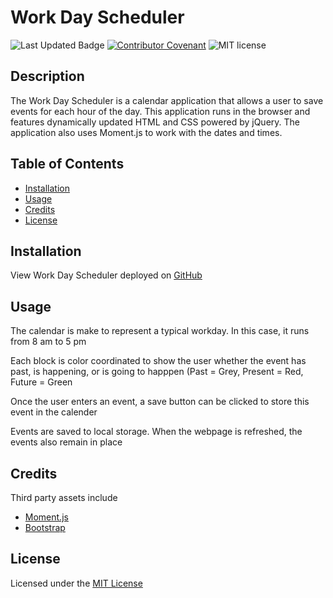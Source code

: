 # Work Day Scheduler 

![Last Updated Badge](https://img.shields.io/github/last-commit/alexbachicha/WorkDayScheduler)
[![Contributor Covenant](https://img.shields.io/badge/Contributor%20Covenant-2.0-4baaaa.svg)](code_of_conduct.md)
![MIT license](https://img.shields.io/badge/license-MIT-success)

## Description

The Work Day Scheduler is a calendar application that allows a user to save events for each hour of the day. This application runs in the browser and features dynamically updated HTML and CSS powered by jQuery. The application also uses Moment.js to work with the dates and times.

## Table of Contents

* [Installation](#installation)
* [Usage](#usage)
* [Credits](#credits)
* [License](#license)

## Installation 

View Work Day Scheduler deployed on [GitHub]()

## Usage

The calendar is make to represent a typical workday. In this case, it runs from 8 am to 5 pm 

Each block is color coordinated to show the user whether the event has past, is happening, or is going to happpen (Past = Grey, Present = Red, Future = Green

Once the user enters an event, a save button can be clicked to store this event in the calender

Events are saved to local storage. When the webpage is refreshed, the events also remain in place

## Credits

Third party assets include

* [Moment.js](https://momentjs.com/)
* [Bootstrap](https://getboostrap.com)

## License

Licensed under the [MIT License](license.txt)